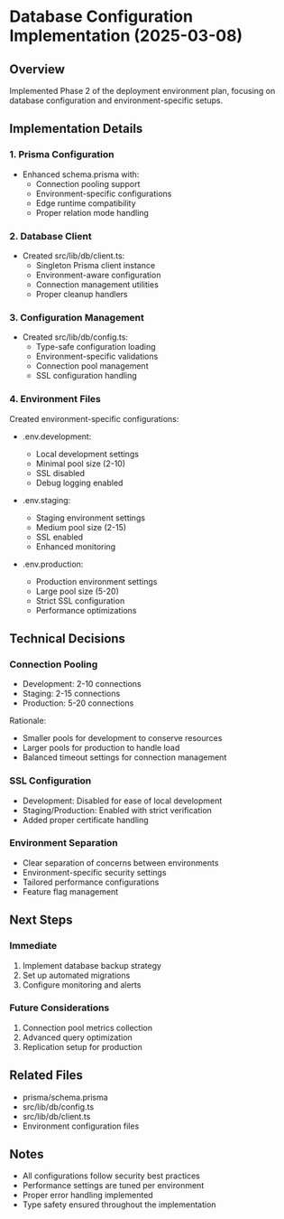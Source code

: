 # Database Configuration Implementation (2025-03-08)

## Overview
Implemented Phase 2 of the deployment environment plan, focusing on database configuration and environment-specific setups.

## Implementation Details

### 1. Prisma Configuration
- Enhanced schema.prisma with:
  - Connection pooling support
  - Environment-specific configurations
  - Edge runtime compatibility
  - Proper relation mode handling

### 2. Database Client
- Created src/lib/db/client.ts:
  - Singleton Prisma client instance
  - Environment-aware configuration
  - Connection management utilities
  - Proper cleanup handlers

### 3. Configuration Management
- Created src/lib/db/config.ts:
  - Type-safe configuration loading
  - Environment-specific validations
  - Connection pool management
  - SSL configuration handling

### 4. Environment Files
Created environment-specific configurations:
- .env.development:
  - Local development settings
  - Minimal pool size (2-10)
  - SSL disabled
  - Debug logging enabled

- .env.staging:
  - Staging environment settings
  - Medium pool size (2-15)
  - SSL enabled
  - Enhanced monitoring

- .env.production:
  - Production environment settings
  - Large pool size (5-20)
  - Strict SSL configuration
  - Performance optimizations

## Technical Decisions

### Connection Pooling
- Development: 2-10 connections
- Staging: 2-15 connections
- Production: 5-20 connections

Rationale:
- Smaller pools for development to conserve resources
- Larger pools for production to handle load
- Balanced timeout settings for connection management

### SSL Configuration
- Development: Disabled for ease of local development
- Staging/Production: Enabled with strict verification
- Added proper certificate handling

### Environment Separation
- Clear separation of concerns between environments
- Environment-specific security settings
- Tailored performance configurations
- Feature flag management

## Next Steps

### Immediate
1. Implement database backup strategy
2. Set up automated migrations
3. Configure monitoring and alerts

### Future Considerations
1. Connection pool metrics collection
2. Advanced query optimization
3. Replication setup for production

## Related Files
- prisma/schema.prisma
- src/lib/db/config.ts
- src/lib/db/client.ts
- Environment configuration files

## Notes
- All configurations follow security best practices
- Performance settings are tuned per environment
- Proper error handling implemented
- Type safety ensured throughout the implementation